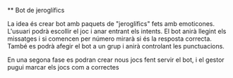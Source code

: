 ** Bot de jeroglífics

La idea és crear bot amb paquets de "jeroglífics" fets amb emoticones. L'usuari podrà escollir el joc i anar entrant els intents.
El bot anirà llegint els missatges i si comencen per número mirarà si és la resposta correcta.
També es podrà afegir el bot a un grup i anirà controlant les punctuacions.

En una segona fase es podran crear nous jocs fent servir el bot, i el gestor pugui marcar els jocs com a correctes
